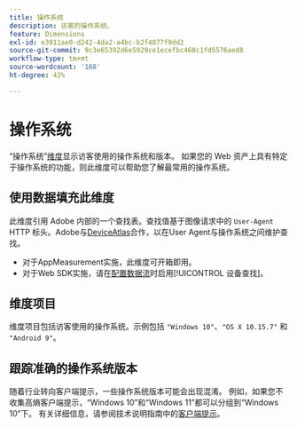 ```yaml
---
title: 操作系统
description: 访客的操作系统。
feature: Dimensions
exl-id: e3911ae0-d242-4da2-a4bc-b2f4877f9dd2
source-git-commit: 9c3e65392d6e5929ce1ecefbc460c1fd5576aed8
workflow-type: tm+mt
source-wordcount: '168'
ht-degree: 42%

---
```


# 操作系统

“操作系统”[维度](overview.md)显示访客使用的操作系统和版本。 如果您的 Web 资产上具有特定于操作系统的功能，则此维度可以帮助您了解最常用的操作系统。

## 使用数据填充此维度

此维度引用 Adobe 内部的一个查找表。查找值基于图像请求中的 `User-Agent` HTTP 标头。Adobe与[DeviceAtlas](https://deviceatlas.com/)合作，以在User Agent与操作系统之间维护查找。

* 对于AppMeasurement实施，此维度可开箱即用。
* 对于Web SDK实施，请在[配置数据流](https://experienceleague.adobe.com/docs/experience-platform/datastreams/configure.html)时启用[!UICONTROL 设备查找]。

## 维度项目

维度项目包括访客使用的操作系统。示例包括 `"Windows 10"`、`"OS X 10.15.7"` 和 `"Android 9"`。

## 跟踪准确的操作系统版本

随着行业转向客户端提示，一些操作系统版本可能会出现混淆。 例如，如果您不收集高熵客户端提示，“Windows 10”和“Windows 11”都可以分组到“Windows 10”下。 有关详细信息，请参阅技术说明指南中的[客户端提示](/help/technotes/client-hints.md)。
